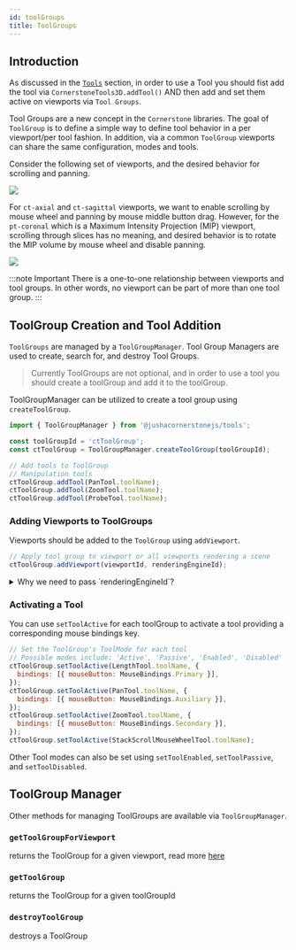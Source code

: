 ```yaml
---
id: toolGroups
title: ToolGroups
---
```


## Introduction

As discussed in the [`Tools`](./tools.md) section, in order to use a Tool you should
fist add the tool via `CornerstoneTools3D.addTool()` AND then add and set them active on viewports via `Tool Groups`.

Tool Groups are a new concept in the `Cornerstone` libraries. The goal of `ToolGroup` is to define
a simple way to define tool behavior in a per viewport/per tool fashion. In addition, via a common `ToolGroup`
viewports can share the same configuration, modes and tools.

Consider the following set of viewports, and the desired behavior for scrolling and panning.

<div style={{textAlign: 'center'}}>

![](../../assets/toolGroup-intro.png)

</div>

For `ct-axial` and `ct-sagittal` viewports, we want to enable scrolling by mouse wheel and panning by mouse middle button drag.
However, for the `pt-coronal` which is a Maximum Intensity Projection (MIP) viewport, scrolling through slices
has no meaning, and desired behavior is to rotate the MIP volume by mouse wheel and disable panning.

<div style={{textAlign: 'center'}}>

![](../../assets/toolGroup-Annotated.png)

</div>

:::note Important
There is a one-to-one relationship between viewports and tool groups. In other words, no viewport can be part of more than one tool group.
:::

## ToolGroup Creation and Tool Addition

`ToolGroups` are managed by a `ToolGroupManager`. Tool Group Managers are used to create, search for, and
destroy Tool Groups.

> Currently ToolGroups are not optional, and in order to use a tool you should create a toolGroup and add it to the toolGroup.

ToolGroupManager can be utilized to create a tool group using `createToolGroup`.

```js
import { ToolGroupManager } from '@jushacornerstonejs/tools';

const toolGroupId = 'ctToolGroup';
const ctToolGroup = ToolGroupManager.createToolGroup(toolGroupId);

// Add tools to ToolGroup
// Manipulation tools
ctToolGroup.addTool(PanTool.toolName);
ctToolGroup.addTool(ZoomTool.toolName);
ctToolGroup.addTool(ProbeTool.toolName);
```

### Adding Viewports to ToolGroups

Viewports should be added to the `ToolGroup` using `addViewport`.

```js
// Apply tool group to viewport or all viewports rendering a scene
ctToolGroup.addViewport(viewportId, renderingEngineId);
```

<details>
<summary>
Why we need to pass `renderingEngineId`?
</summary>

The reason is `viewportId`s are unique to a rendering engine. You can have multiple rendering engines that
include different viewports with the same `viewportId`.

</details>

### Activating a Tool

You can use `setToolActive` for each toolGroup to activate a tool providing a corresponding mouse bindings key.

```js
// Set the ToolGroup's ToolMode for each tool
// Possible modes include: 'Active', 'Passive', 'Enabled', 'Disabled'
ctToolGroup.setToolActive(LengthTool.toolName, {
  bindings: [{ mouseButton: MouseBindings.Primary }],
});
ctToolGroup.setToolActive(PanTool.toolName, {
  bindings: [{ mouseButton: MouseBindings.Auxiliary }],
});
ctToolGroup.setToolActive(ZoomTool.toolName, {
  bindings: [{ mouseButton: MouseBindings.Secondary }],
});
ctToolGroup.setToolActive(StackScrollMouseWheelTool.toolName);
```

Other Tool modes can also be set using `setToolEnabled`, `setToolPassive`, and `setToolDisabled`.

## ToolGroup Manager

Other methods for managing ToolGroups are available via `ToolGroupManager`.

### `getToolGroupForViewport`

returns the ToolGroup for a given viewport, read more [here](/api/tools/namespace/ToolGroupManager#getToolGroupForViewport)

### `getToolGroup`

returns the ToolGroup for a given toolGroupId

### `destroyToolGroup`

destroys a ToolGroup
